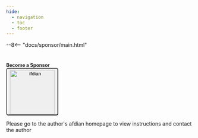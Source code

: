 ```yaml
---
hide:
  - navigation
  - toc
  - footer
---
```


--8<-- "docs/sponsor/main.html"

#

<figure style="margin: 0 auto" markdown>
  <figcaption><span style="font-size: 0.8rem; font-style: normal !important"><strong>Become a Sponsor</strong></span></figcaption>
  <figcaption class="no-select">
    <button class="md-button md-button--primary" style="padding: 4px 8px 0 8px; border-radius: 5px" title="https://afdian.com/a/SuperManito" onclick="window.open('https://afdian.com/a/SuperManito')">
      <img src="/assets/images/sponsor/ifdian.png" alt="ifdian" style="width: 120px" />
    </button>
  </figcaption>
  <figcaption><p style="color: var(--md-default-fg-color--light)">Please go to the author's afdian homepage to view instructions and contact the author</p></figcaption>
</figure>
